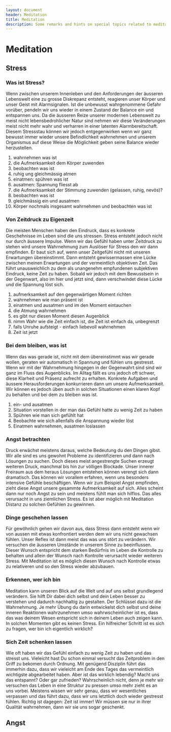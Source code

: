 ```yaml
---
layout: document
header: Meditation
title: Meditation
description: Some remarks and hints on special topics related to meditation
---
```


# Meditation

## Stress

### Was ist Stress?

Wenn zwischen unserem Innenleben und den Anforderungen der äusseren Lebenswelt eine zu grosse Diskrepanz entsteht, reagieren unser Körper und unser Geist mit Alarmsignalen. Ist die unbewusst wahrgenommene Gefahr vorüber, pendeln wir uns wieder in einem Zustand der Balance ein und entspannen uns. Da die äusseren Reize unserer modernen Lebenswelt zu meist nicht lebensbedrohlicher Natur sind nehmen wir diese Veränderungen meist nicht mehr wahr und verharren in einer latenten Alarmbereitschaft. Diesem Stressstau können wir jedoch entgegenwirken wenn wir ganz bewusst immer wieder unsere Befindlichkeit wahrnehmen und unserem Organismus auf diese Weise die Möglichkeit geben seine Balance wieder herzustellen.

1. wahrnehmen was ist
2. die Aufmerksamkeit dem Körper zuwenden
3. beobachten was ist
4. ruhig ung gleichmässig atmen
5. einatmen: spühren was ist
6. ausatmen: Spannung fliesst ab
7. die Aufmerksamkeit der Stimmung zuwenden (gelassen, ruhig, nevös)?
8. beobachten was ist
9. gleichmässig ein und ausatmen
10. Körper nochmals insgesamt wahrnehmen und beobachten was ist

### Von Zeitdruck zu Eigenzeit

Die meisten Menschen haben den Eindruck, dass es konkrete Geschehnisse im Leben sind die uns stressen. Stress entsteht jedoch nicht nur durch äussere Impulse. Wenn wir das Gefühl haben unter Zeitdruck zu stehen wird unsere Wahrnehmung zum Auslöser für Stress den wir dann empfinden. Er baut sich auf, wenn unser Zeitgefühl nicht mit unseren Erwartungen übereinstimmt. Dann entsteht gewissermassen eine Lücke zwischen meinen Erwartungen und der vermeintlich objektiven Zeit. Das führt unausweichlich zu dem als unangenehm empfundenen subjektiven Eindruck, keine Zeit zu haben. Sobald wir jedoch mit dem Bewusstsein in der Gegenwart, also im hier und jetzt sind, dann verschwindet diese Lücke und die Spannung löst sich.

1. aufmerksamkeit auf den gegenwärtigen Moment richten
2. wahrnehmen wie man präsent ist
3. einatmen und ausatmen und im den Moment eintauchen
4. die Atmung wahrnehmen
5. es gibt nur diesen Moment diesen Augenblick
6. nimm Wahr wie die Zeit einfach ist, die Zeit ist einfach da, unbegrenzt
7. falls Unruhe aufsteigt - einfach liebevoll wahrnehmen
8. Zeit ist jetzt

### Bei dem bleiben, was ist

Wenn das was gerade ist, nicht mit dem übereinstimmt was wir gerade wollen, geraten wir automatisch in Spannung und fühlen uns gestresst. Wenn wir mit der Wahrnehmung hingegen in der Gegenwahrt sind sind wir ganz im Fluss des Augenblicks. Im Alltag fällt es uns jedoch oft schwer, diese Klarheit und Präsenz aufrecht zu erhalten. Konkrete Aufgaben und äussere Herausforderungen konkurrieren dann um unsere Aufmerksamkeit. Wir können es jedoch üben auch in solchen Situationen einen klaren Kopf zu behalten und bei dem zu bleiben was ist.

1. ein- und ausatmen
2. Situation vorstellen in der man das Gefühl hatte zu wenig Zeit zu haben
3. Spühren wie man sich gefühlt hat
4. Beobachte wie sich allenfalls die Anspannung wieder löst
5. Einatmen wahrnehmen, ausatmen loslassen

### Angst betrachten

Druck erwächst meistens daraus, welche Bedeutung du den Dingen gibst. Wir alle sind es uns gewohnt Probleme zu identifizieren und dann nach Lösungen zu suchen. Doch dieses meist angestrengte Suchen erzeugt weiteren Druck, manchmal bis hin zur völligen Blockade. Unser innerer Freiraum aus dem heraus Lösungen entstehen können verengt sich dann dramatisch. Das können wir vorallem erfahren, wenn uns besonders intensive Gefühle beschäftigen. Wenn wir zum Beispiel Angst empfinden, zieht diese Angst unsere gesammte Aufmerksamkeit auf sich. Alles scheint dann nur noch Angst zu sein und meistens fühlt man sich hilflos. Das alles verursacht in uns ziemlichen Stress. Es ist aber möglich mit Meditation Distanz zu solchen Gefühlen zu gewinnen.

### Dinge geschehen lassen

Für gewöhnlich gehen wir davon aus, dass Stress dann entsteht wenn wir von aussen mit etwas konfrontiert werden dem wir uns nicht gewachsen fühlen. Unser Reflex ist dann meist das was uns stört zu verändern. Wir versuchen die äusseren Umstände in unserem Sinne zu beeinflussen. Dieser Wunsch entspricht dem starken Bedürfnis im Leben die Kontrolle zu behalten und allein der Wunsch nach Kontrolle verursacht wieder weiteren Stress. Mit Meditation ist es möglich diesen Wunsch nach Kontrolle etwas zu relativeren und so den Stress wieder abzubauen.

### Erkennen, wer ich bin

Meditation kann unseren Blick auf die Welt und auf uns selbst grundlegend verändern. Sie hilft Dir dabei dich selbst und dein Leben besser zu verstehen und dadurch nachhaltig zu gestalten. Der Schlüssel dazu ist die Wahrnehmung. Je mehr Übung du darin entwickelst dich selbst und deine inneren Reaktionen wahrzunehmen umso wahrwscheinlicher ist es, dass das was deinem Wesen entspricht sich in deinem Leben auch zeigen kann. In solchen Momenten gibt es keinen Stress. Ein hilfreicher Schritt ist es sich zu fragen, wer bin ich eigentlich wirklich?

### Sich Zeit schenken lassen

Wie oft haben wir das Gefühl einfach zu wenig Zeit zu haben und das stresst uns. Vieleicht hast Du schon einmal versucht das Zeitproblem in den Griff zu bekomen durch Ordnung. Mit genügend Disziplin führt das immerhin dazu, dass wir vieleicht am Ende des Tages das vermeintlich wichtigste abgearbeitet haben. Aber ist das wirklich lebendig? Macht uns das entspannt? Oder gar zufrieden? Wahrscheinlich nicht, denn je mehr wir versuchen das Leben in eine Struktur zu pressen umso mehr zieht es an uns vorbei. Meistens wissen wir sehr genau, dass wir wesentliches verpassen und das führt dazu, dass wir uns letztlich doch wieder gestresst fühlen. Richtig ist dagegen: Zeit ist immer! Wir müssen sie nur in ihrer Qualität wahrnehmen, dann wir sie uns sogar geschenkt.

## Angst



